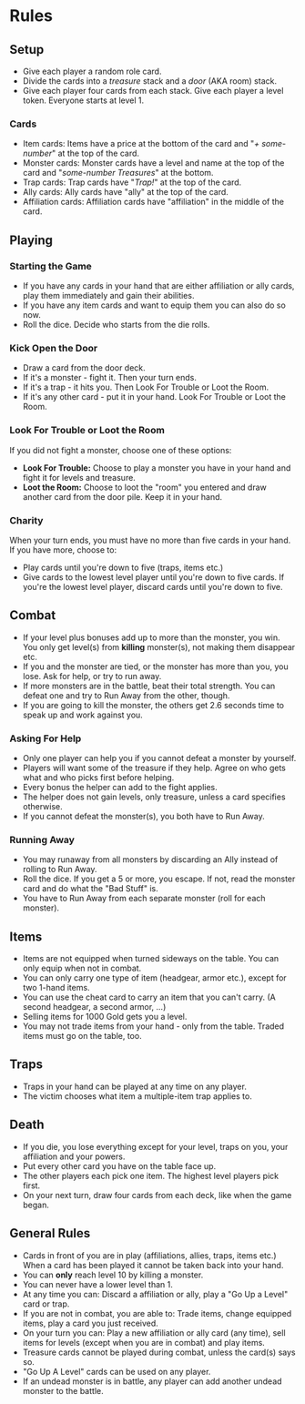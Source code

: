 # Rules

## Setup

- Give each player a random role card.
- Divide the cards into a *treasure* stack and a *door* (AKA room) stack.
- Give each player four cards from each stack. Give each player a level token. Everyone starts at level 1. 

### Cards
- Item cards: Items have a price at the bottom of the card and "_+ some-number_" at the top of the card. 
- Monster cards: Monster cards have a level and name at the top of the card and "_some-number Treasures_" at the bottom. 
- Trap cards: Trap cards have "_Trap!_" at the top of the card.
- Ally cards: Ally cards have "ally" at the top of the card.
- Affiliation cards: Affiliation cards have "affiliation" in the middle of the card.

## Playing

### Starting the Game
- If you have any cards in your hand that are either affiliation or ally cards, play them immediately and gain their abilities.
- If you have any item cards and want to equip them you can also do so now.
- Roll the dice. Decide who starts from the die rolls.

### Kick Open the Door
 - Draw a card from the door deck. 
 - If it's a monster - fight it. Then your turn ends. 
 - If it's a trap - it hits you. Then Look For Trouble or Loot the Room.
 - If it's any other card - put it in your hand. Look For Trouble or Loot the Room.

### Look For Trouble or Loot the Room
If you did not fight a monster, choose one of these options:

 - **Look For Trouble:** Choose to play a monster you have in your hand and fight it for levels and treasure. 
 - **Loot the Room:** Choose to loot the "room" you entered and draw another card from the door pile. Keep it in your hand. 

### Charity
When your turn ends, you must have no more than five cards in your hand. If you have more, choose to:

 - Play cards until you're down to five (traps, items etc.)
 - Give cards to the lowest level player until you're down to five cards. If you're the lowest level player, discard cards until you're down to five.

## Combat
 - If your level plus bonuses add up to more than the monster, you win. You only get level(s) from **killing** monster(s), not making them disappear etc. 
 - If you and the monster are tied, or the monster has more than you, you lose. Ask for help, or try to run away. 
 - If more monsters are in the battle, beat their total strength. You can defeat one and try to Run Away from the other, though. 
 - If you are going to kill the monster, the others get 2.6 seconds time to speak up and work against you.
 
### Asking For Help
 - Only one player can help you if you cannot defeat a monster by yourself.
 - Players will want some of the treasure if they help. Agree on who gets what and who picks first before helping. 
 - Every bonus the helper can add to the fight applies. 
 - The helper does not gain levels, only treasure, unless a card specifies otherwise.
 - If you cannot defeat the monster(s), you both have to Run Away.

### Running Away
 - You may runaway from all monsters by discarding an Ally instead of rolling to Run Away.
 - Roll the dice. If you get a 5 or more, you escape. If not, read the monster card and do what the "Bad Stuff" is. 
 - You have to Run Away from each separate monster (roll for each monster).

## Items
- Items are not equipped when turned sideways on the table. You can only equip when not in combat. 
- You can only carry one type of item (headgear, armor etc.), except for two 1-hand items.
- You can use the cheat card to carry an item that you can't carry. (A second headgear, a second armor, ...)
- Selling items for 1000 Gold gets you a level.
- You may not trade items from your hand - only from the table. Traded items must go on the table, too.

## Traps
 - Traps in your hand can be played at any time on any player. 
 - The victim chooses what item a multiple-item trap applies to.
 
## Death
 - If you die, you lose everything except for your level, traps on you, your affiliation and your powers.
 - Put every other card you have on the table face up.
 - The other players each pick one item. The highest level players pick first.
 - On your next turn, draw four cards from each deck, like when the game began.

## General Rules

- Cards in front of you are in play (affiliations, allies, traps, items etc.) When a card has been played it cannot be taken back into your hand.
- You can **only** reach level 10 by killing a monster. 
- You can never have a lower level than 1.
- At any time you can: Discard a affiliation or ally, play a "Go Up a Level" card or trap.
- If you are not in combat, you are able to: Trade items, change equipped items, play a card you just received.
- On your turn you can: Play a new affiliation or ally card (any time), sell items for levels (except when you are in combat) and play items.
- Treasure cards cannot be played during combat, unless the card(s) says so.
- "Go Up A Level" cards can be used on any player.
- If an undead monster is in battle, any player can add another undead monster to the battle.
